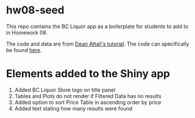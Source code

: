# hw08-seed

This repo contains the BC Liquor app as a boilerplate for students to add to in Homework 08.

The code and data are from [Dean Attali's tutorial](https://deanattali.com/blog/building-shiny-apps-tutorial). The code can specifically be found [here](https://deanattali.com/blog/building-shiny-apps-tutorial/#12-final-shiny-app-code).


# Elements added to the Shiny app
1. Added BC Liquor Store logo on title panel
1. Tables and Plots do not render if Filtered Data has no results
1. Added option to sort Price Table in ascending order by price
1. Added text stating how many results were found
